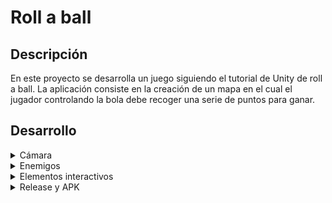 # Roll a ball

## Descripción 

En este proyecto se desarrolla un juego siguiendo el tutorial de Unity de roll a ball.
La aplicación consiste en la creación de un mapa en el cual el jugador controlando la bola debe recoger una serie de puntos para ganar.

## Desarrollo
<details>
  <summary>Cámara</summary>

  Para el control de la cámara se crea un script que permite el cambio de perspectiva pulsando la tecla f.
  
  Una vez pulsada la cámara cambia de una vista cenital a una en primera persona, adaptando los controles a esta última y fijando el cursor para evitar errores en el movimiento de cámara.

</details>

<details>
  
  <summary>Enemigos</summary>

  La creación de enemigos requiere de el uso de NavMesh. Este elemento mapea el mapa creado para que los enemigos creados detecten los lugares por los que moverse.

  El movimiento se da mediante un script en el que estableceremos el NavMesh y establecemos el objetivo de los enemigos en la posición del jugador para que intenten alcanzarle.

  ```
public Transform player;
    private NavMeshAgent NavMeshAgent;
    void Start()
    {
        NavMeshAgent = GetComponent<NavMeshAgent>();
    }

    void Update()
    {
        if (player != null)
        {
            NavMeshAgent.SetDestination(player.position);
        }
        
    }
```

  Por último, se activa la función trigger y se les etiqueta como enemigo. Esto, codificando el script del jugador para detectar el contacto con el enemigo , pierdas la partida.

  ```
if (other.gameObject.CompareTag("Enemigo") && !isInvulnerable)
        {
            rb.gameObject.SetActive(false);
            Destroy(rb);
            countText.text = "Has perdido";
        }
```

  A mayores, he esablecido elementos del entorno ( agua y cactus) con el mismo efecto de eliminar al jugador, pero sin capacidad de movimiento.
  
</details>

<details>
  <summary>
    Elementos interactivos
  </summary>

  Dentro de los elementos interactivos encontramos una rampa que impulsa al jugador, y los pickups que debe recoger.

  ## Pick Ups

   Los pickups son los puntos que el jugador debe recoger para ganar la partida.
   
   Para su creación, se crea un cubo y se coloca en el mapa de la manera deseada.
   
   Para darles su función se les eiqueta como pickups, y como a los enemigos se les establece como trigger. La diferencia es que en este caso, al tocar el jugador los pickups, los que desaparecen son estosm y al jugador le aumenta la puntución y, en caso de recoger 
   todos, se lanza un mensaje de victoria.

   ```
void OnTriggerEnter(Collider other)
    {
        if (other.gameObject.CompareTag("PickUp"))
        {
            other.gameObject.SetActive(false);
            count++;
            SetCountText();
        }

 void SetCountText()
    {
        countText.text = "Count: " + count.ToString();
        if (count >= 14)
        {
            winTextObject.SetActive(true);
        }
    }
   ```

## Rampa

   La rampa simplemente cumple la función de impulsar al jugador cuando pase sobre ella, so mediante otro trigger y el uso de vectores y una fuerza que realiza el lanzamiento.

   ```
public class Ramp : MonoBehaviour
{
    [Tooltip("Dirección fija de lanzamiento (debe estar normalizada)")]
    public Vector3 launchDirection = new Vector3(1, 0.5f, 0);

    public float launchForce = 10f;

    private void OnCollisionEnter(Collision collision)
    {
        if (collision.gameObject.CompareTag("Player")) // Asegurar que solo afecte a la pelota
        {
            Rigidbody rb = collision.gameObject.GetComponent<Rigidbody>();
            if (rb != null)
            {
                Vector3 finalLaunchDirection = launchDirection.normalized;
                rb.velocity = Vector3.zero;
                rb.AddForce(finalLaunchDirection * launchForce, ForceMode.Impulse);
                Debug.Log("Pelota lanzada en dirección: " + finalLaunchDirection);
            }
        }
    }
}
   ```

  Este script es propio de la rampa y en este caso detecta la etiqueta del jugador.

  
</details>



<details>
  <Summary>
   Release y APK
  </Summary>

Para la release de la aplicación necesitamos una APK, para esto necesitamos descargar un plugin de Unity, el AndroidBuild Support, que nos permite exportar el proyeco a android.

Una vez instalado y configuramos la aplicación para android, en este caso hacemos que el dispositivo muestre la aplicación horizontalmente para mejorar la visión.

A continuación conectamos el mobil al ordenador y ejecutamos la aplicación, lo que hará que se cree una apk y si todo va bien, se ejecute la aplicación.

Es importante decir que hay que permitir el control en mobil, para lo que usaremos el movimiento del dispositivo para dirigir la pelota mediante el siguiente código en el script del movimiento del jugador.

```
  Vector3 dir = Vector3.zero;
        dir.x = -Input.acceleration.y;
        dir.z = Input.acceleration.x;
        if (dir.sqrMagnitude > 1)
            dir.Normalize();
```

Una vez hecho esto ya podemos crear la release en github y subir la APK.


  
</details>
